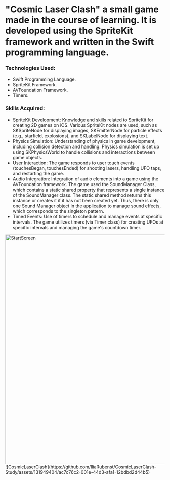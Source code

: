 # "Cosmic Laser Clash" a small game made in the course of learning. It is developed using the SpriteKit framework and written in the Swift programming language.

### Technologies Used:
- Swift Programming Language.
- SpriteKit Framework. 
- AVFoundation Framework.
- Timers.

### Skills Acquired:
- SpriteKit Development: Knowledge and skills related to SpriteKit for creating 2D games on iOS. Various SpriteKit nodes are used, such as SKSpriteNode for displaying images, SKEmitterNode for particle effects (e.g., starfield, explosions), and SKLabelNode for displaying text.
- Physics Simulation: Understanding of physics in game development, including collision detection and handling. Physics simulation is set up using SKPhysicsWorld to handle collisions and interactions between game objects.
- User Interaction: The game responds to user touch events (touchesBegan, touchesEnded) for shooting lasers, handling UFO taps, and restarting the game.
- Audio Integration: Integration of audio elements into a game using the AVFoundation framework. The game used the SoundManager Class, which contains a static shared property that represents a single instance of the SoundManager class. The static shared method returns this instance or creates it if it has not been created yet. Thus, there is only one Sound Manager object in the application to manage sound effects, which corresponds to the singleton pattern.
- Timed Events: Use of timers to schedule and manage events at specific intervals. The game utilizes timers (via Timer class) for creating UFOs at specific intervals and managing the game's countdown timer.
<img width="725" alt="StartScreen" src="https://github.com/IliaRubenst/CosmicLaserClash-Study/assets/131949404/90b019b5-4c96-45cf-b6fb-34e33377c761">
![CosmicLaserClash](https://github.com/IliaRubenst/CosmicLaserClash-Study/assets/131949404/ac7c76c2-001e-44d3-afa1-12bdbd2d44b5)
